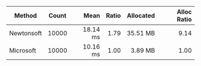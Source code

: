 | Method     | Count | Mean     | Ratio | Allocated | Alloc Ratio |
|----------- |------ |---------:|------:|----------:|------------:|
| Newtonsoft | 10000 | 18.14 ms |  1.79 |  35.51 MB |        9.14 |
| Microsoft  | 10000 | 10.16 ms |  1.00 |   3.89 MB |        1.00 |

